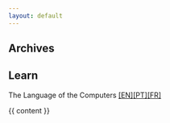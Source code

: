 ```yaml
---
layout: default
---
```

<section>
<h1>Archives</h1>
<h2>Learn</h2>
<p>The Language of the Computers <a href="">[EN]</a><a href="">[PT]</a><a href="">[FR]</a></p>
{{ content }}
</section>
